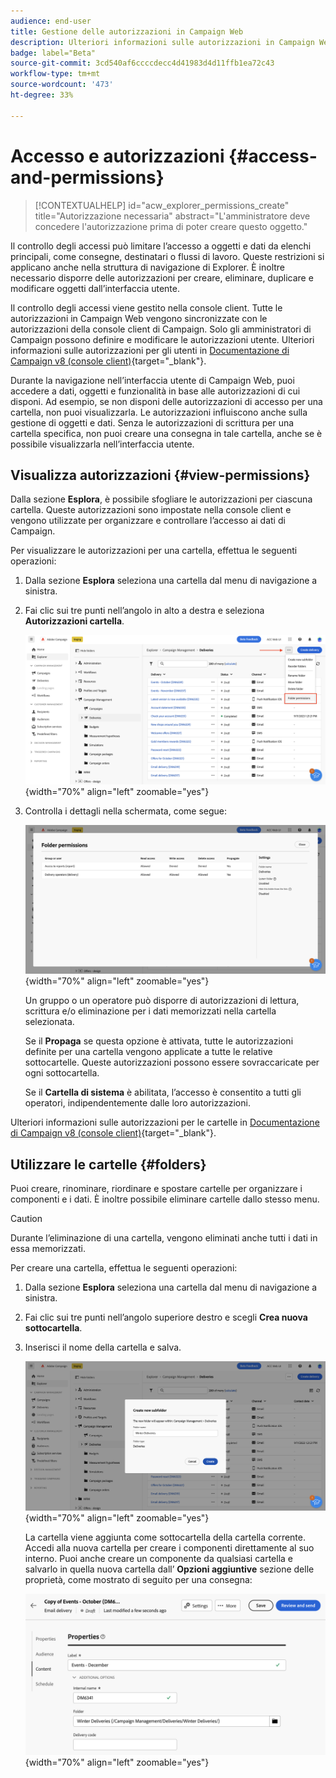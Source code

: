 ```yaml
---
audience: end-user
title: Gestione delle autorizzazioni in Campaign Web
description: Ulteriori informazioni sulle autorizzazioni in Campaign Web v8
badge: label="Beta"
source-git-commit: 3cd540af6ccccdecc4d41983d4d11ffb1ea72c43
workflow-type: tm+mt
source-wordcount: '473'
ht-degree: 33%

---
```



# Accesso e autorizzazioni {#access-and-permissions}


>[!CONTEXTUALHELP]
>id="acw_explorer_permissions_create"
>title="Autorizzazione necessaria"
>abstract="L&#39;amministratore deve concedere l&#39;autorizzazione prima di poter creare questo oggetto."



Il controllo degli accessi può limitare l’accesso a oggetti e dati da elenchi principali, come consegne, destinatari o flussi di lavoro. Queste restrizioni si applicano anche nella struttura di navigazione di Explorer. È inoltre necessario disporre delle autorizzazioni per creare, eliminare, duplicare e modificare oggetti dall’interfaccia utente.

Il controllo degli accessi viene gestito nella console client. Tutte le autorizzazioni in Campaign Web vengono sincronizzate con le autorizzazioni della console client di Campaign. Solo gli amministratori di Campaign possono definire e modificare le autorizzazioni utente. Ulteriori informazioni sulle autorizzazioni per gli utenti in [Documentazione di Campaign v8 (console client)](https://experienceleague.adobe.com/docs/campaign/campaign-v8/admin/permissions/gs-permissions.html?lang=it){target="_blank"}.

Durante la navigazione nell’interfaccia utente di Campaign Web, puoi accedere a dati, oggetti e funzionalità in base alle autorizzazioni di cui disponi. Ad esempio, se non disponi delle autorizzazioni di accesso per una cartella, non puoi visualizzarla. Le autorizzazioni influiscono anche sulla gestione di oggetti e dati. Senza le autorizzazioni di scrittura per una cartella specifica, non puoi creare una consegna in tale cartella, anche se è possibile visualizzarla nell’interfaccia utente.

## Visualizza autorizzazioni {#view-permissions}

Dalla sezione **Esplora**, è possibile sfogliare le autorizzazioni per ciascuna cartella. Queste autorizzazioni sono impostate nella console client e vengono utilizzate per organizzare e controllare l’accesso ai dati di Campaign.


Per visualizzare le autorizzazioni per una cartella, effettua le seguenti operazioni:

1. Dalla sezione **Esplora** seleziona una cartella dal menu di navigazione a sinistra.
1. Fai clic sui tre punti nell’angolo in alto a destra e seleziona **Autorizzazioni cartella**.

   ![](assets/permissions-view-menu.png){width="70%" align="left" zoomable="yes"}

1. Controlla i dettagli nella schermata, come segue:

   ![](assets/permissions-view-screen.png){width="70%" align="left" zoomable="yes"}

   Un gruppo o un operatore può disporre di autorizzazioni di lettura, scrittura e/o eliminazione per i dati memorizzati nella cartella selezionata.

   Se il **Propaga** se questa opzione è attivata, tutte le autorizzazioni definite per una cartella vengono applicate a tutte le relative sottocartelle. Queste autorizzazioni possono essere sovraccaricate per ogni sottocartella.

   Se il **Cartella di sistema** è abilitata, l’accesso è consentito a tutti gli operatori, indipendentemente dalle loro autorizzazioni.

Ulteriori informazioni sulle autorizzazioni per le cartelle in [Documentazione di Campaign v8 (console client)](https://experienceleague.adobe.com/docs/campaign/campaign-v8/admin/permissions/folder-permissions.html){target="_blank"}.


## Utilizzare le cartelle {#folders}

Puoi creare, rinominare, riordinare e spostare cartelle per organizzare i componenti e i dati. È inoltre possibile eliminare cartelle dallo stesso menu.

>[!CAUTION]
>
>Durante l’eliminazione di una cartella, vengono eliminati anche tutti i dati in essa memorizzati.

Per creare una cartella, effettua le seguenti operazioni:

1. Dalla sezione **Esplora** seleziona una cartella dal menu di navigazione a sinistra.
1. Fai clic sui tre punti nell’angolo superiore destro e scegli **Crea nuova sottocartella**.
1. Inserisci il nome della cartella e salva.

   ![](assets/create-new-subfolder.png){width="70%" align="left" zoomable="yes"}

   La cartella viene aggiunta come sottocartella della cartella corrente. Accedi alla nuova cartella per creare i componenti direttamente al suo interno. Puoi anche creare un componente da qualsiasi cartella e salvarlo in quella nuova cartella dall’ **Opzioni aggiuntive** sezione delle proprietà, come mostrato di seguito per una consegna:

   ![](assets/delivery-properties-folder.png){width="70%" align="left" zoomable="yes"}

